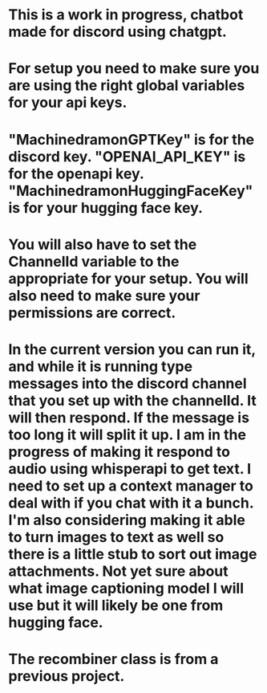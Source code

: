 # This is a work in progress, chatbot made for discord using chatgpt.
# For setup you need to make sure you are using the right global variables for your api keys.
# "MachinedramonGPTKey" is for the discord key. "OPENAI_API_KEY" is for the openapi key. "MachinedramonHuggingFaceKey" is for your hugging face key.
# You will also have to set the ChannelId variable to the appropriate for your setup. You will also need to make sure your permissions are correct.
# In the current version you can run it, and while it is running type messages into the discord channel that you set up with the channelId. It will then respond. If the message is too long it will split it up. I am in the progress of making it respond to audio using whisperapi to get text. I need to set up a context manager to deal with if you chat with it a bunch. I'm also considering making it able to turn images to text as well so there is a little stub to sort out image attachments. Not yet sure about what image captioning model I will use but it will likely be one from hugging face.
# The recombiner class is from a previous project.

